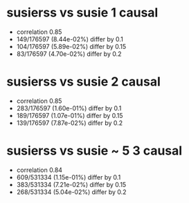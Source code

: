 # susierss vs susie  1 causal

- correlation 0.85
- 149/176597 (8.44e-02%) differ by 0.1
- 104/176597 (5.89e-02%) differ by 0.15
- 83/176597 (4.70e-02%) differ by 0.2


# susierss vs susie  2 causal

- correlation 0.85
- 283/176597 (1.60e-01%) differ by 0.1
- 189/176597 (1.07e-01%) differ by 0.15
- 139/176597 (7.87e-02%) differ by 0.2


# susierss vs susie  ~ 5 3 causal

- correlation 0.84
- 609/531334 (1.15e-01%) differ by 0.1
- 383/531334 (7.21e-02%) differ by 0.15
- 268/531334 (5.04e-02%) differ by 0.2



